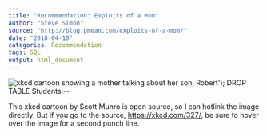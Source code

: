 ```yaml
---
title: "Recommendation: Exploits of a Mom"
author: "Steve Simon"
source: "http://blog.pmean.com/exploits-of-a-mom/"
date: "2018-04-10"
categories: Recommendation
tags: SQL
output: html_document
---
```


![xkcd cartoon showing a mother talking about her son, Robert\'); DROP
TABLE Students;\--](https://imgs.xkcd.com/comics/exploits_of_a_mom.png)

This xkcd cartoon by Scott Munro is open source, so I can hotlink the
image directly. But if you go to the source, <https://xkcd.com/327/>, be
sure to hover over the image for a second punch line.

<!---more--->



